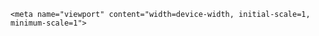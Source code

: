 
    <meta name="viewport" content="width=device-width, initial-scale=1, minimum-scale=1">
  <script type='text/javascript'>
	function initEmbeddedMessaging() {
		try {
			embeddedservice_bootstrap.settings.language = 'en_US'; // For example, enter 'en' or 'en-US'

			embeddedservice_bootstrap.init(
				'00DHu00000CIkCt',
				'SDO_Messaging_for_Web',
				'https://clozano-241105-36-demo.my.site.com/ESWSDOMessagingforWeb1730841210419',
				{
					scrt2URL: 'https://clozano-241105-36-demo.my.salesforce-scrt.com'
				}
			);
		} catch (err) {
			console.error('Error loading Embedded Messaging: ', err);
		}
	};
</script>
<script type='text/javascript' src='https://clozano-241105-36-demo.my.site.com/ESWSDOMessagingforWeb1730841210419/assets/js/bootstrap.min.js' onload='initEmbeddedMessaging()'></script>
